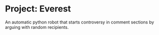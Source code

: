 # Project: Everest
An automatic python robot that starts controversy in comment sections by arguing with random recipients.
